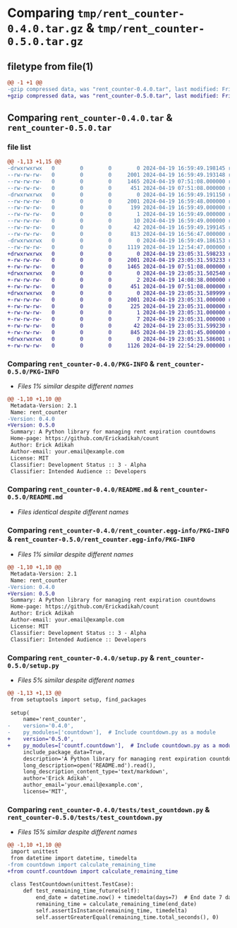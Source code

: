 # Comparing `tmp/rent_counter-0.4.0.tar.gz` & `tmp/rent_counter-0.5.0.tar.gz`

## filetype from file(1)

```diff
@@ -1 +1 @@
-gzip compressed data, was "rent_counter-0.4.0.tar", last modified: Fri Apr 19 16:59:49 2024, max compression
+gzip compressed data, was "rent_counter-0.5.0.tar", last modified: Fri Apr 19 23:05:31 2024, max compression
```

## Comparing `rent_counter-0.4.0.tar` & `rent_counter-0.5.0.tar`

### file list

```diff
@@ -1,13 +1,15 @@
-drwxrwxrwx   0        0        0        0 2024-04-19 16:59:49.198145 rent_counter-0.4.0/
--rw-rw-rw-   0        0        0     2001 2024-04-19 16:59:49.193148 rent_counter-0.4.0/PKG-INFO
--rw-rw-rw-   0        0        0     1465 2024-04-19 07:51:08.000000 rent_counter-0.4.0/README.md
--rw-rw-rw-   0        0        0      451 2024-04-19 07:51:08.000000 rent_counter-0.4.0/countdown.py
-drwxrwxrwx   0        0        0        0 2024-04-19 16:59:49.191150 rent_counter-0.4.0/rent_counter.egg-info/
--rw-rw-rw-   0        0        0     2001 2024-04-19 16:59:48.000000 rent_counter-0.4.0/rent_counter.egg-info/PKG-INFO
--rw-rw-rw-   0        0        0      199 2024-04-19 16:59:49.000000 rent_counter-0.4.0/rent_counter.egg-info/SOURCES.txt
--rw-rw-rw-   0        0        0        1 2024-04-19 16:59:49.000000 rent_counter-0.4.0/rent_counter.egg-info/dependency_links.txt
--rw-rw-rw-   0        0        0       10 2024-04-19 16:59:49.000000 rent_counter-0.4.0/rent_counter.egg-info/top_level.txt
--rw-rw-rw-   0        0        0       42 2024-04-19 16:59:49.199145 rent_counter-0.4.0/setup.cfg
--rw-rw-rw-   0        0        0      813 2024-04-19 16:56:47.000000 rent_counter-0.4.0/setup.py
-drwxrwxrwx   0        0        0        0 2024-04-19 16:59:49.186153 rent_counter-0.4.0/tests/
--rw-rw-rw-   0        0        0     1119 2024-04-19 12:54:47.000000 rent_counter-0.4.0/tests/test_countdown.py
+drwxrwxrwx   0        0        0        0 2024-04-19 23:05:31.598233 rent_counter-0.5.0/
+-rw-rw-rw-   0        0        0     2001 2024-04-19 23:05:31.593233 rent_counter-0.5.0/PKG-INFO
+-rw-rw-rw-   0        0        0     1465 2024-04-19 07:51:08.000000 rent_counter-0.5.0/README.md
+drwxrwxrwx   0        0        0        0 2024-04-19 23:05:31.502540 rent_counter-0.5.0/countf/
+-rw-rw-rw-   0        0        0        2 2024-04-19 14:08:38.000000 rent_counter-0.5.0/countf/__init__.py
+-rw-rw-rw-   0        0        0      451 2024-04-19 07:51:08.000000 rent_counter-0.5.0/countf/countdown.py
+drwxrwxrwx   0        0        0        0 2024-04-19 23:05:31.589999 rent_counter-0.5.0/rent_counter.egg-info/
+-rw-rw-rw-   0        0        0     2001 2024-04-19 23:05:31.000000 rent_counter-0.5.0/rent_counter.egg-info/PKG-INFO
+-rw-rw-rw-   0        0        0      225 2024-04-19 23:05:31.000000 rent_counter-0.5.0/rent_counter.egg-info/SOURCES.txt
+-rw-rw-rw-   0        0        0        1 2024-04-19 23:05:31.000000 rent_counter-0.5.0/rent_counter.egg-info/dependency_links.txt
+-rw-rw-rw-   0        0        0        7 2024-04-19 23:05:31.000000 rent_counter-0.5.0/rent_counter.egg-info/top_level.txt
+-rw-rw-rw-   0        0        0       42 2024-04-19 23:05:31.599230 rent_counter-0.5.0/setup.cfg
+-rw-rw-rw-   0        0        0      845 2024-04-19 23:01:45.000000 rent_counter-0.5.0/setup.py
+drwxrwxrwx   0        0        0        0 2024-04-19 23:05:31.586001 rent_counter-0.5.0/tests/
+-rw-rw-rw-   0        0        0     1126 2024-04-19 22:54:29.000000 rent_counter-0.5.0/tests/test_countdown.py
```

### Comparing `rent_counter-0.4.0/PKG-INFO` & `rent_counter-0.5.0/PKG-INFO`

 * *Files 1% similar despite different names*

```diff
@@ -1,10 +1,10 @@
 Metadata-Version: 2.1
 Name: rent_counter
-Version: 0.4.0
+Version: 0.5.0
 Summary: A Python library for managing rent expiration countdowns
 Home-page: https://github.com/Erickadikah/count
 Author: Erick Adikah
 Author-email: your.email@example.com
 License: MIT
 Classifier: Development Status :: 3 - Alpha
 Classifier: Intended Audience :: Developers
```

### Comparing `rent_counter-0.4.0/README.md` & `rent_counter-0.5.0/README.md`

 * *Files identical despite different names*

### Comparing `rent_counter-0.4.0/rent_counter.egg-info/PKG-INFO` & `rent_counter-0.5.0/rent_counter.egg-info/PKG-INFO`

 * *Files 1% similar despite different names*

```diff
@@ -1,10 +1,10 @@
 Metadata-Version: 2.1
 Name: rent_counter
-Version: 0.4.0
+Version: 0.5.0
 Summary: A Python library for managing rent expiration countdowns
 Home-page: https://github.com/Erickadikah/count
 Author: Erick Adikah
 Author-email: your.email@example.com
 License: MIT
 Classifier: Development Status :: 3 - Alpha
 Classifier: Intended Audience :: Developers
```

### Comparing `rent_counter-0.4.0/setup.py` & `rent_counter-0.5.0/setup.py`

 * *Files 5% similar despite different names*

```diff
@@ -1,13 +1,13 @@
 from setuptools import setup, find_packages
 
 setup(
     name='rent_counter',
-    version='0.4.0',
-    py_modules=['countdown'],  # Include countdown.py as a module
+    version='0.5.0',
+    py_modules=['countf.countdown'],  # Include countdown.py as a module inside the countf folder
     include_package_data=True,
     description='A Python library for managing rent expiration countdowns',
     long_description=open('README.md').read(),
     long_description_content_type='text/markdown',
     author='Erick Adikah',
     author_email='your.email@example.com',
     license='MIT',
```

### Comparing `rent_counter-0.4.0/tests/test_countdown.py` & `rent_counter-0.5.0/tests/test_countdown.py`

 * *Files 15% similar despite different names*

```diff
@@ -1,10 +1,10 @@
 import unittest
 from datetime import datetime, timedelta
-from countdown import calculate_remaining_time
+from countf.countdown import calculate_remaining_time
 
 class TestCountdown(unittest.TestCase):
     def test_remaining_time_future(self):
         end_date = datetime.now() + timedelta(days=7)  # End date 7 days from now
         remaining_time = calculate_remaining_time(end_date)
         self.assertIsInstance(remaining_time, timedelta)
         self.assertGreaterEqual(remaining_time.total_seconds(), 0)
```

